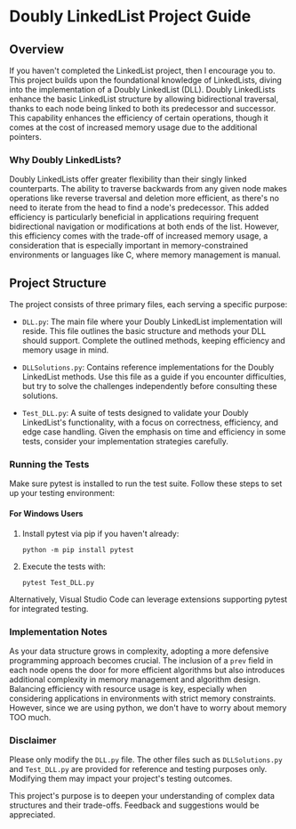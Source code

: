 # Doubly LinkedList Project Guide

## Overview

If you haven't completed the LinkedList project, then I encourage you to. This project builds upon the foundational knowledge of LinkedLists, diving into the implementation of a Doubly LinkedList (DLL). Doubly LinkedLists enhance the basic LinkedList structure by allowing bidirectional traversal, thanks to each node being linked to both its predecessor and successor. This capability enhances the efficiency of certain operations, though it comes at the cost of increased memory usage due to the additional pointers.

### Why Doubly LinkedLists?

Doubly LinkedLists offer greater flexibility than their singly linked counterparts. The ability to traverse backwards from any given node makes operations like reverse traversal and deletion more efficient, as there's no need to iterate from the head to find a node's predecessor. This added efficiency is particularly beneficial in applications requiring frequent bidirectional navigation or modifications at both ends of the list. However, this efficiency comes with the trade-off of increased memory usage, a consideration that is especially important in memory-constrained environments or languages like C, where memory management is manual.

## Project Structure

The project consists of three primary files, each serving a specific purpose:

- `DLL.py`: The main file where your Doubly LinkedList implementation will reside. This file outlines the basic structure and methods your DLL should support. Complete the outlined methods, keeping efficiency and memory usage in mind.

- `DLLSolutions.py`: Contains reference implementations for the Doubly LinkedList methods. Use this file as a guide if you encounter difficulties, but try to solve the challenges independently before consulting these solutions.

- `Test_DLL.py`: A suite of tests designed to validate your Doubly LinkedList's functionality, with a focus on correctness, efficiency, and edge case handling. Given the emphasis on time and efficiency in some tests, consider your implementation strategies carefully.

### Running the Tests

Make sure pytest is installed to run the test suite. Follow these steps to set up your testing environment:

#### For Windows Users

1. Install pytest via pip if you haven't already:
    ```
    python -m pip install pytest
    ```

2. Execute the tests with:
    ```
    pytest Test_DLL.py
    ```

Alternatively, Visual Studio Code can leverage extensions supporting pytest for integrated testing.

### Implementation Notes

As your data structure grows in complexity, adopting a more defensive programming approach becomes crucial. The inclusion of a `prev` field in each node opens the door for more efficient algorithms but also introduces additional complexity in memory management and algorithm design. Balancing efficiency with resource usage is key, especially when considering applications in environments with strict memory constraints. However, since we are using python, we don't have to worry about memory TOO much.

### Disclaimer

Please only modify the `DLL.py` file. The other files such as `DLLSolutions.py` and `Test_DLL.py` are provided for reference and testing purposes only. Modifying them may impact your project's testing outcomes.

This project's purpose is to deepen your understanding of complex data structures and their trade-offs. Feedback and suggestions would be appreciated.
